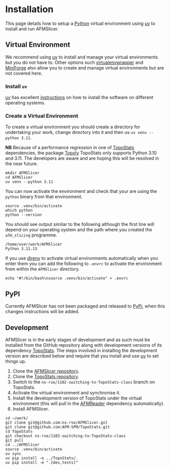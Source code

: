 # Installation

This page details how to setup a [Python][python] virtual environment using [uv][uv] to install and run AFMSlicer.

## Virtual Environment

We recommend using [uv][uv] to install and manage your virtual environments but you do not have to. Other options such
[virtualenvwrapper][venvwrapper] and [MiniForge][miniforge] also allow you to create and manage virtual environments but
are not covered here.

### Install `uv`

[uv][uv] has excellent [instructions][uv_install] on how to install the software on different operating systems.

### Create a Virtual Environment

To create a virtual environment you should create a directory for undertaking your work, change directory into it and
then us `uv venv --python 3.11`.

**NB** Because of a performance regression in one of [TopoStats][topostats] dependencies, the package
[Topoly][topoly_issue] TopoStats only supports Python 3.10 and 3.11. The developers are aware and are hoping this will
be resolved in the near future.

```shell
mkdir AFMSlicer
cd AFMSlicer
uv venv --python 3.11
```

You can now activate the environment and check that your are using the `python` binary from that environment.

```shell
source .venv/bin/activate
which python
python --version
```

You should see output similar to the following although the first line will depend on your operating system and the path
where you created the `afm_slicing` programme.

```shell
/home/user/work/AFMSlicer
Python 3.11.13
```

If you use [direnv][direnv] to activate virtual environments automatically when you enter them you can add the following
to `.envrc` to activate the environment from within the `AFMSlicer` directory.

```shell
echo "#!/bin/bash\nsource .venv/bin/activate" > .envrc
```

## PyPI

Currently AFMSlicer has not been packaged and released to [PyPi][pypi], when this changes instructions will be added.

## Development

AFMSlicer is in the early stages of development and as such must be installed from the GitHub repository along with
development versions of its dependency [TopoStats][topostats]. The steps involved in installing the development version
are described below and require that you install and use [uv][uv] to set things up.

1. Clone the [AFMSlicer repository][afmslicer_gh].
2. Clone the [TopoStats repository][topostats_gh].
3. Switch to the `ns-rse/1102-switching-to-TopoStats-class` branch on TopoStats.
4. Activate the virtual environment and synchronise it.
5. Install the development version of TopoStats under the virtual environment (this will pull in the
   [AFMReader][afmreader] dependency automatically).
6. Install AFMSlicer.

```shell
cd ~/work/
git clone git@github.com:ns-rse/AFMSlicer.git
git clone git@github.com:AFM-SPM/TopoStats.git
cd TopoStats
git checkout ns-rse/1102-switching-to-TopoStats-class
git pull
cd ../AFMSlicer
source .venv/bin/activate
uv sync
uv pip install -e ../TopoStats/.
uv pip install -e ".[dev,tests]"
```

[afmreader]: https://AFM-SPM.github.io/AFMReader/
[afmslicer_gh]: https://github.com/ns-rse/AFMSlicer
[miniforge]: https://github.com/conda-forge/miniforge
[direnv]: https://direnv.net
[pypi]: https://pypi.org/
[python]: https://python.org
[uv]: https://docs.astral.sh/uv/
[uv_install]: https://docs.astral.sh/uv/getting-started/installation/
[topostats]: https://AFM-SPM.github.io/TopoStats/
[topostats_gh]: https://github.com/AFM-SPM/TopoStats
[topoly_issue]: https://github.com/ilbsm/topoly_tutorial/issues/4
[venvwrapper]: https://virtualenvwrapper.readthedocs.io/en/latest/
